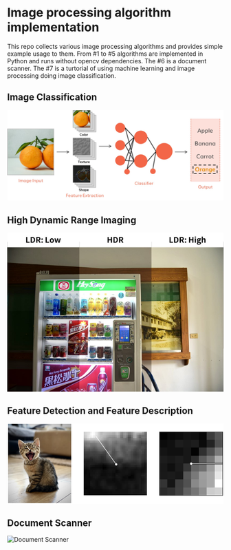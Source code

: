 # Image processing algorithm implementation

This repo collects various image processing algorithms and provides simple example usage to them. From #1  to #5 algorithms are implemented in Python and runs without opencv dependencies. The #6 is a document scanner. The #7 is a turtorial of using machine learning and image processing doing image classification.

  
## Image Classification
![Image classification](https://github.com/b07611031/Image-processing-algorithm-implementation/blob/main/Image-Classification/figures/framework.jpg)

## High Dynamic Range Imaging
![HDR](https://github.com/b07611031/Image-processing-algorithm-implementation/blob/main/High-Dynamic-Range-Imaging/figures/HDR.jpg)

## Feature Detection and Feature Description
![Feature Detection and Feature Description](https://github.com/b07611031/Image-processing-algorithm-implementation/blob/main/Feature-Detection-Description/figures/cat_patch.png)

## Document Scanner
![Document Scanner](https://github.com/b07611031/Image-processing-algorithm-implementation/blob/main/Document-Scanner/figures/results.jpg)
